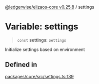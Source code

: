 [@ledgerwise/elizaos-core v0.25.8](../index.md) / settings

# Variable: settings

> `const` **settings**: `Settings`

Initialize settings based on environment

## Defined in

[packages/core/src/settings.ts:139](https://github.com/elizaOS/eliza/blob/main/packages/core/src/settings.ts#L139)
